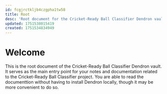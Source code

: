 ```yaml
---
id: fcgjrctkljb4czgpha1tw58
title: Root
desc: 'Root document for the Cricket-Ready Ball Classifier Dendron vault.'
updated: 1751538015419
created: 1751534834949
---
```

# Welcome
This is the root document of the Cricket-Ready Ball Classifier Dendron vault. It serves as the main entry point for your notes and documentation related to the Cricket-Ready Ball Classifier project. You are able to read the documenttion without having to install Dendron locally, though it may be more convenient to do so.